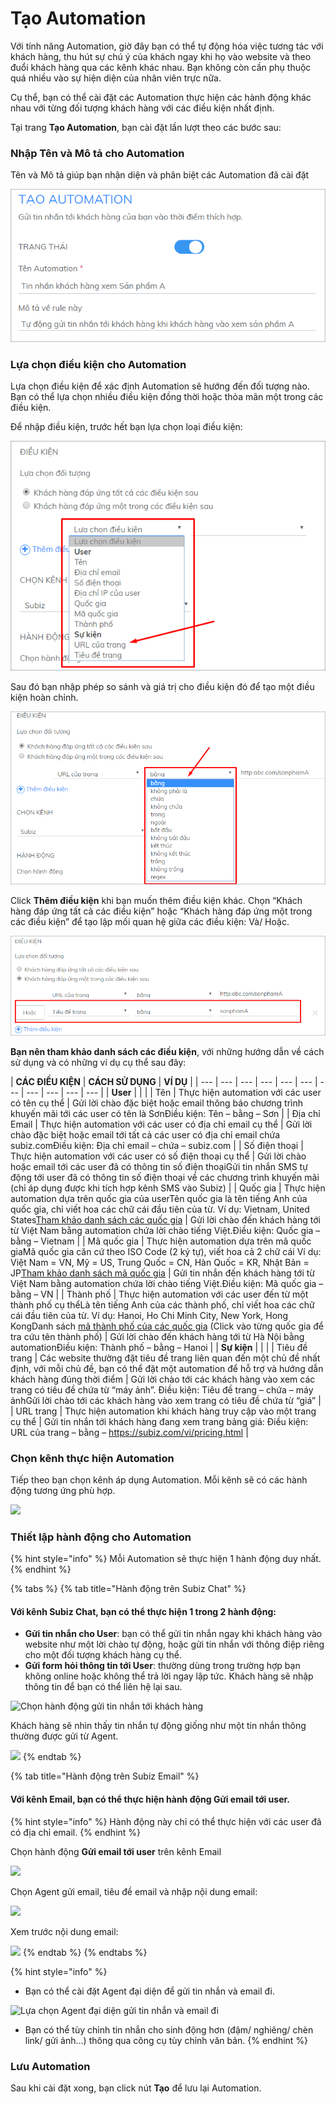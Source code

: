 # Tạo Automation

Với tính năng Automation, giờ đây bạn có thể tự động hóa việc tương tác với khách hàng, thu hút sự chú ý của khách ngay khi họ vào website và theo đuổi khách hàng qua các kênh khác nhau. Bạn không còn cần phụ thuộc quá nhiều vào sự hiện diện của nhân viên trực nữa.

Cụ thể, bạn có thể cài đặt các Automation thực hiện các hành động khác nhau với từng đối tượng khách hàng với các điều kiện nhất định.

Tại trang **Tạo Automation**, bạn cài đặt lần lượt theo các bước sau:

### **Nhập Tên và Mô tả cho Automation**

Tên và Mô tả giúp bạn nhận diện và phân biệt các Automation đã cài đặt

![Nh&#x1EAD;p T&#xEA;n v&#xE0; M&#xF4; t&#x1EA3; v&#x1EC1; Automation](../../.gitbook/assets/tao-automation.png)

### Lựa chọn điều kiện cho Automation

Lựa chọn điều kiện để xác định Automation sẽ hướng đến đối tượng nào. Bạn có thể lựa chọn nhiều điều kiện đồng thời hoặc thỏa mãn một trong các điều kiện.

Để nhập điều kiện, trước hết bạn lựa chọn loại điều kiện:

![V&#xED; d&#x1EE5;: L&#x1EF1;a ch&#x1ECD;n &#x111;i&#x1EC1;u ki&#x1EC7;n l&#xE0; URL c&#x1EE7;a trang](../../.gitbook/assets/lua-chon-dieu-kien-automation.png)

Sau đó bạn nhập phép so sánh và giá trị cho điều kiện đó để tạo một điều kiện hoàn chỉnh.

![Ch&#x1ECD;n ph&#xE9;p so s&#xE1;nh v&#xE0; gi&#xE1; tr&#x1ECB; cho &#x111;i&#x1EC1;u ki&#x1EC7;n Automation](../../.gitbook/assets/phep-so-sanh-automation.png)

Click **Thêm điều kiện** khi bạn muốn thêm điều kiện khác. Chọn “Khách hàng đáp ứng tất cả các điều kiện” hoặc “Khách hàng đáp ứng một trong các điều kiện” để tạo lập mối quan hệ giữa các điều kiện: Và/ Hoặc.

![Th&#xEA;m &#x111;i&#x1EC1;u ki&#x1EC7;n cho Automation](../../.gitbook/assets/them-dieu-kien-auto.png)

**Bạn nên tham khảo danh sách các điều kiện**, với những hướng dẫn về cách sử dụng và có những ví dụ cụ thể sau đây:

| **CÁC ĐIỀU KIỆN** | **CÁCH SỬ DỤNG** | **VÍ DỤ** |
| --- | --- | --- | --- | --- | --- | --- | --- | --- | --- | --- |
| **User** |  |  |
| Tên | Thực hiện automation với các user có tên cụ thể | Gửi lời chào đặc biệt hoặc email thông báo chương trình khuyến mãi tới các user có tên là SơnĐiều kiện: Tên – bằng – Sơn |
| Địa chỉ Email | Thực hiện automation với các user có địa chỉ email cụ thể | Gửi lời chào đặc biệt hoặc email tới tất cả các user có địa chỉ email chứa subiz.comĐiều kiện: Địa chỉ email – chứa – subiz.com |
| Số điện thoại | Thực hiện automation với các user có số điện thoại cụ thể | Gửi lời chào hoặc email tới các user đã có thông tin số điện thoạiGửi tin nhắn SMS tự động tới user đã có thông tin số điện thoại về các chương trình khuyến mãi \(chỉ áp dụng được khi tích hợp kênh SMS vào Subiz\) |
| Quốc gia | Thực hiện automation dựa trên quốc gia của userTên quốc gia là tên tiếng Anh của quốc gia, chỉ viết hoa các chữ cái đầu tiên của từ. Ví dụ: Vietnam, United States[Tham khảo danh sách các quốc gia](https://countrycode.org/) | Gửi lời chào đến khách hàng tới từ Việt Nam bằng automation chứa lời chào tiếng Việt.Điều kiện: Quốc gia – bằng – Vietnam |
| Mã quốc gia | Thực hiện automation dựa trên mã quốc giaMã quốc gia căn cứ theo ISO Code \(2 ký tự\), viết hoa cả 2 chữ cái Ví dụ: Việt Nam = VN, Mỹ = US, Trung Quốc = CN, Hàn Quốc = KR, Nhật Bản = JP[Tham khảo danh sách mã quốc gia](https://en.wikipedia.org/wiki/ISO_3166-2) | Gửi tin nhắn đến khách hàng tới từ Việt Nam bằng automation chứa lời chào tiếng Việt.Điều kiện: Mã quốc gia – bằng – VN |
| Thành phố | Thực hiện automation với các user đến từ một thành phố cụ thểLà tên tiếng Anh của các thành phố, chỉ viết hoa các chữ cái đầu tiên của từ. Ví dụ: Hanoi, Ho Chi Minh City, New York, Hong KongDanh sách [mã thành phố của các quốc gia](https://countrycode.org/) \(Click vào từng quốc gia để tra cứu tên thành phố\) | Gửi lời chào đến khách hàng tới từ Hà Nội bằng automationĐiều kiện: Thành phố – bằng – Hanoi |
| **Sự kiện** |  |  |
| Tiêu đề trang | Các website thường đặt tiêu đề trang liên quan đến một chủ đề nhất định, với mỗi chủ đề, bạn có thể đặt một automation để hỗ trợ và hướng dẫn khách hàng đúng thời điểm | Gửi lời chào tới các khách hàng vào xem các trang có tiêu đề chứa từ “máy ảnh”. Điều kiện: Tiêu đề trang – chứa – máy ảnhGửi lời chào tới các khách hàng vào xem trang có tiêu đề chứa từ “giá” |
| URL trang | Thực hiện automation khi khách hàng truy cập vào một trang cụ thể | Gửi tin nhắn tới khách hàng đang xem trang bảng giá: Điều kiện: URL của trang – bằng – https://subiz.com/vi/pricing.html |

### C**họn kênh thực hiện Automation**

Tiếp theo bạn chọn kênh áp dụng Automation. Mỗi kênh sẽ có các hành động tương ứng phù hợp.

![](https://docv4.subiz.com/wp-content/uploads/2018/03/Ch%E1%BB%8Dn-k%C3%AAnh.png)

### **Thiết lập hành động cho Automation**

{% hint style="info" %}
Mỗi Automation sẽ thực hiện 1 hành động duy nhất.
{% endhint %}

{% tabs %}
{% tab title="Hành động trên Subiz Chat" %}
#### Với kênh Subiz Chat, bạn có thể thực hiện 1 trong 2 hành động:

* **Gửi tin nhắn cho User**: bạn có thể gửi tin nhắn ngay khi khách hàng vào website như một lời chào tự động, hoặc gửi tin nhắn với thông điệp riêng cho một đối tượng khách hàng cụ thể.
* **Gửi form hỏi thông tin tới User**: thường dùng trong trường hợp bạn không online hoặc không thể trả lời ngay lập tức. Khách hàng sẽ nhập thông tin để bạn có thể liên hệ lại sau.

![Ch&#x1ECD;n h&#xE0;nh &#x111;&#x1ED9;ng g&#x1EED;i tin nh&#x1EAF;n t&#x1EDB;i kh&#xE1;ch h&#xE0;ng](https://docv4.subiz.com/wp-content/uploads/2018/03/H%C3%A0nh-%C4%91%E1%BB%99ng.png)

Khách hàng sẽ nhìn thấy tin nhắn tự động giống như một tin nhắn thông thường được gửi từ Agent.

![](https://docv4.subiz.com/wp-content/uploads/2018/03/Content.png)
{% endtab %}

{% tab title="Hành động trên Subiz Email" %}
#### Với kênh Email, bạn có thể thực hiện hành động **Gửi email tới user**. 

{% hint style="info" %}
Hành động này chỉ có thể thực hiện với các user đã có địa chỉ email.
{% endhint %}

Chọn hành động **Gửi email tới user** trên kênh Email

![](https://docv4.subiz.com/wp-content/uploads/2018/03/G%E1%BB%ADi-email.png)

Chọn Agent gửi email, tiêu đề email và nhập nội dung email:

![](https://docv4.subiz.com/wp-content/uploads/2018/03/Nh%E1%BA%ADp-email-1.png)

Xem trước nội dung email:

![](https://docv4.subiz.com/wp-content/uploads/2018/03/Xem-tr%C6%B0%E1%BB%9Bc-email.png)
{% endtab %}
{% endtabs %}

{% hint style="info" %}
* Bạn có thể cài đặt Agent đại diện để gửi tin nhắn và email đi.

![L&#x1EF1;a ch&#x1ECD;n Agent &#x111;&#x1EA1;i di&#x1EC7;n g&#x1EED;i tin nh&#x1EAF;n v&#xE0; email &#x111;i](https://docv4.subiz.com/wp-content/uploads/2018/03/Agent.png)

* Bạn có thể tùy chỉnh tin nhắn cho sinh động hơn \(đậm/ nghiêng/ chèn link/ gửi ảnh…\) thông qua công cụ tùy chỉnh văn bản.
{% endhint %}

### **Lưu Automation**

Sau khi cài đặt xong, bạn click nút **Tạo** để lưu lại Automation.

